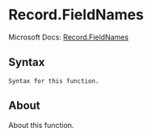 ---
---

# Record.FieldNames

Microsoft Docs: [Record.FieldNames](https://docs.microsoft.com/en-us/powerquery-m/record-fieldnames)

## Syntax

```powerquery-m
Syntax for this function.
```

## About

About this function.

